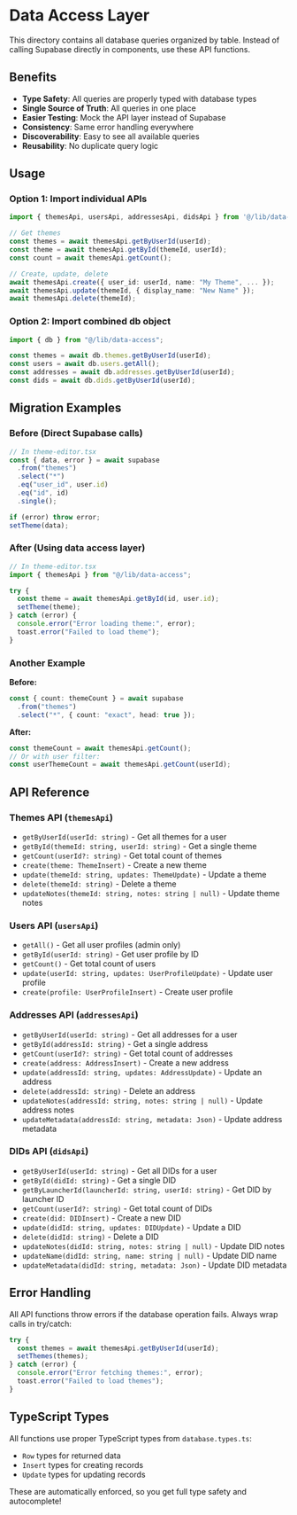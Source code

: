 # Data Access Layer

This directory contains all database queries organized by table. Instead of calling Supabase directly in components, use these API functions.

## Benefits

- **Type Safety**: All queries are properly typed with database types
- **Single Source of Truth**: All queries in one place
- **Easier Testing**: Mock the API layer instead of Supabase
- **Consistency**: Same error handling everywhere
- **Discoverability**: Easy to see all available queries
- **Reusability**: No duplicate query logic

## Usage

### Option 1: Import individual APIs

```typescript
import { themesApi, usersApi, addressesApi, didsApi } from '@/lib/data-access';

// Get themes
const themes = await themesApi.getByUserId(userId);
const theme = await themesApi.getById(themeId, userId);
const count = await themesApi.getCount();

// Create, update, delete
await themesApi.create({ user_id: userId, name: "My Theme", ... });
await themesApi.update(themeId, { display_name: "New Name" });
await themesApi.delete(themeId);
```

### Option 2: Import combined db object

```typescript
import { db } from "@/lib/data-access";

const themes = await db.themes.getByUserId(userId);
const users = await db.users.getAll();
const addresses = await db.addresses.getByUserId(userId);
const dids = await db.dids.getByUserId(userId);
```

## Migration Examples

### Before (Direct Supabase calls)

```typescript
// In theme-editor.tsx
const { data, error } = await supabase
  .from("themes")
  .select("*")
  .eq("user_id", user.id)
  .eq("id", id)
  .single();

if (error) throw error;
setTheme(data);
```

### After (Using data access layer)

```typescript
// In theme-editor.tsx
import { themesApi } from "@/lib/data-access";

try {
  const theme = await themesApi.getById(id, user.id);
  setTheme(theme);
} catch (error) {
  console.error("Error loading theme:", error);
  toast.error("Failed to load theme");
}
```

### Another Example

**Before:**

```typescript
const { count: themeCount } = await supabase
  .from("themes")
  .select("*", { count: "exact", head: true });
```

**After:**

```typescript
const themeCount = await themesApi.getCount();
// Or with user filter:
const userThemeCount = await themesApi.getCount(userId);
```

## API Reference

### Themes API (`themesApi`)

- `getByUserId(userId: string)` - Get all themes for a user
- `getById(themeId: string, userId: string)` - Get a single theme
- `getCount(userId?: string)` - Get total count of themes
- `create(theme: ThemeInsert)` - Create a new theme
- `update(themeId: string, updates: ThemeUpdate)` - Update a theme
- `delete(themeId: string)` - Delete a theme
- `updateNotes(themeId: string, notes: string | null)` - Update theme notes

### Users API (`usersApi`)

- `getAll()` - Get all user profiles (admin only)
- `getById(userId: string)` - Get user profile by ID
- `getCount()` - Get total count of users
- `update(userId: string, updates: UserProfileUpdate)` - Update user profile
- `create(profile: UserProfileInsert)` - Create user profile

### Addresses API (`addressesApi`)

- `getByUserId(userId: string)` - Get all addresses for a user
- `getById(addressId: string)` - Get a single address
- `getCount(userId?: string)` - Get total count of addresses
- `create(address: AddressInsert)` - Create a new address
- `update(addressId: string, updates: AddressUpdate)` - Update an address
- `delete(addressId: string)` - Delete an address
- `updateNotes(addressId: string, notes: string | null)` - Update address notes
- `updateMetadata(addressId: string, metadata: Json)` - Update address metadata

### DIDs API (`didsApi`)

- `getByUserId(userId: string)` - Get all DIDs for a user
- `getById(didId: string)` - Get a single DID
- `getByLauncherId(launcherId: string, userId: string)` - Get DID by launcher ID
- `getCount(userId?: string)` - Get total count of DIDs
- `create(did: DIDInsert)` - Create a new DID
- `update(didId: string, updates: DIDUpdate)` - Update a DID
- `delete(didId: string)` - Delete a DID
- `updateNotes(didId: string, notes: string | null)` - Update DID notes
- `updateName(didId: string, name: string | null)` - Update DID name
- `updateMetadata(didId: string, metadata: Json)` - Update DID metadata

## Error Handling

All API functions throw errors if the database operation fails. Always wrap calls in try/catch:

```typescript
try {
  const themes = await themesApi.getByUserId(userId);
  setThemes(themes);
} catch (error) {
  console.error("Error fetching themes:", error);
  toast.error("Failed to load themes");
}
```

## TypeScript Types

All functions use proper TypeScript types from `database.types.ts`:

- `Row` types for returned data
- `Insert` types for creating records
- `Update` types for updating records

These are automatically enforced, so you get full type safety and autocomplete!
